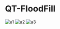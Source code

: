 # QT-FloodFill



![a1](https://user-images.githubusercontent.com/25160664/110239050-3db9f480-7f45-11eb-8fd1-367b1e455c78.png)
![a2](https://user-images.githubusercontent.com/25160664/110239051-3e528b00-7f45-11eb-8b67-27747b704b4f.png)
![a3](https://user-images.githubusercontent.com/25160664/110239052-3eeb2180-7f45-11eb-93ad-c632bb1593d5.png)
